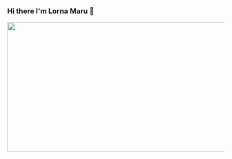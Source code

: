 ### Hi there I'm Lorna Maru 👋

<div align="center">
  <img src="https://giphy.com/gifs/girlsinstem-code-gis-girls-in-stem-jBN1hXQCieS26Ba6iB" width="600" height="300"/>
 </div>

<!--
**lornamaru/lornamaru** is a ✨ _special_ ✨ repository because its `README.md` (this file) appears on your GitHub profile.

Here are some ideas to get you started:

- 🔭 I’m currently working on ...
- 🌱 I’m currently learning ...
- 👯 I’m looking to collaborate on ...
- 🤔 I’m looking for help with ...
- 💬 Ask me about ...
- 📫 How to reach me: ...
- 😄 Pronouns: ...
- ⚡ Fun fact: ...
-->
